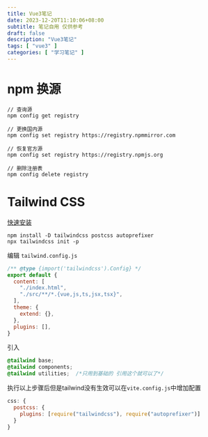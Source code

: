 ```yaml
---
title: Vue3笔记
date: 2023-12-20T11:10:06+08:00
subtitle: 笔记自用 仅供参考
draft: false
description: "Vue3笔记"
tags: [ "vue3" ]
categories: [ "学习笔记" ]
---
```


# npm 换源

```shell
// 查询源
npm config get registry

// 更换国内源
npm config set registry https://registry.npmmirror.com

// 恢复官方源
npm config set registry https://registry.npmjs.org

// 删除注册表
npm config delete registry
```

# Tailwind CSS

[快速安装](https://www.tailwindcss.cn/docs/guides/vite#vue)

```shell
npm install -D tailwindcss postcss autoprefixer
npx tailwindcss init -p
```
编辑 `tailwind.config.js`
```javascript
/** @type {import('tailwindcss').Config} */
export default {
  content: [
    "./index.html",
    "./src/**/*.{vue,js,ts,jsx,tsx}",
  ],
  theme: {
    extend: {},
  },
  plugins: [],
}
```
引入
```css
@tailwind base; 
@tailwind components;
@tailwind utilities;  /*只用到基础的 引用这个就可以了*/
```
执行以上步骤后但是tailwind没有生效可以在`vite.config.js`中增加配置

```javascript
css: {
  postcss: {
    plugins: [require("tailwindcss"), require("autoprefixer")]
  }
}
```
